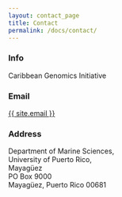 ```yaml
---
layout: contact_page
title: Contact
permalink: /docs/contact/
---
```


### Info

Caribbean Genomics Initiative

### Email

<a href="mailto:{{ site.email }}">{{ site.email }}</a><br>

### Address

Department of Marine Sciences,<br>
University of Puerto Rico,<br>
Mayagüez<br>
PO Box 9000<br>
Mayagüez, Puerto Rico 00681<br>
